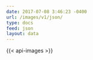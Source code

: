 ```yaml
---
date: 2017-07-08 3:46:23 -0400
url: /images/v1/json/
type: docs
feed: json
layout: data
---
```

{{< api-images >}}
